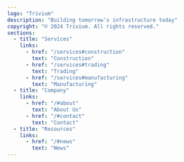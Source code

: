 ```yaml
---
logo: "Trivium"
description: "Building tomorrow's infrastructure today"
copyright: "© 2024 Trivium. All rights reserved."
sections:
  - title: "Services"
    links:
      - href: "/services#construction"
        text: "Construction"
      - href: "/services#trading"
        text: "Trading"
      - href: "/services#manufacturing"
        text: "Manufacturing"
  - title: "Company"
    links:
      - href: "/#about"
        text: "About Us"
      - href: "/#contact"
        text: "Contact"
  - title: "Resources"
    links:
      - href: "/#news"
        text: "News"
---
```

